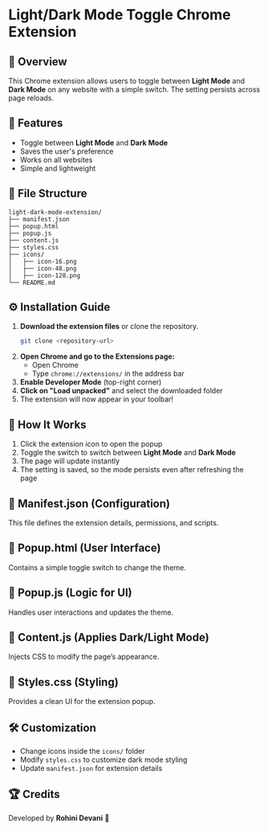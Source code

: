 # Light/Dark Mode Toggle Chrome Extension

## 📌 Overview
This Chrome extension allows users to toggle between **Light Mode** and **Dark Mode** on any website with a simple switch. The setting persists across page reloads.

## 🚀 Features
- Toggle between **Light Mode** and **Dark Mode**
- Saves the user's preference
- Works on all websites
- Simple and lightweight

## 📂 File Structure
```
light-dark-mode-extension/
├── manifest.json
├── popup.html
├── popup.js
├── content.js
├── styles.css
├── icons/
│   ├── icon-16.png
│   ├── icon-48.png
│   ├── icon-128.png
└── README.md
```

## ⚙️ Installation Guide
1. **Download the extension files** or clone the repository.
   ```sh
   git clone <repository-url>
   ```
2. **Open Chrome and go to the Extensions page:**
   - Open Chrome
   - Type `chrome://extensions/` in the address bar
3. **Enable Developer Mode** (top-right corner)
4. **Click on "Load unpacked"** and select the downloaded folder
5. The extension will now appear in your toolbar!

## 🔧 How It Works
1. Click the extension icon to open the popup
2. Toggle the switch to switch between **Light Mode** and **Dark Mode**
3. The page will update instantly
4. The setting is saved, so the mode persists even after refreshing the page

## 📜 Manifest.json (Configuration)
This file defines the extension details, permissions, and scripts.

## 📜 Popup.html (User Interface)
Contains a simple toggle switch to change the theme.

## 📜 Popup.js (Logic for UI)
Handles user interactions and updates the theme.

## 📜 Content.js (Applies Dark/Light Mode)
Injects CSS to modify the page’s appearance.

## 📜 Styles.css (Styling)
Provides a clean UI for the extension popup.

## 🛠️ Customization
- Change icons inside the `icons/` folder
- Modify `styles.css` to customize dark mode styling
- Update `manifest.json` for extension details

## 🏆 Credits
Developed by **Rohini Devani** 🚀


